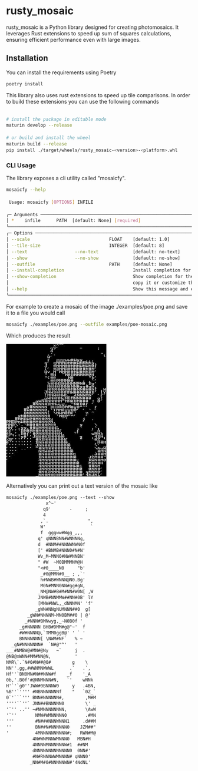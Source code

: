 # rusty_mosaic

rusty_mosaic is a Python library designed for creating photomosaics. It leverages Rust extensions to speed up sum of squares calculations, ensuring efficient performance even with large images.

## Installation

You can install the requirements using Poetry

```sh
poetry install
```

This library also uses rust extensions to speed up tile comparisons. In order to build these extensions you can use the following commands

```sh

# install the package in editable mode
maturin develop --release

# or build and install the wheel
maturin build --release
pip install ./target/wheels/rusty_mosaic-<version>-<platform>.whl
```

### CLI Usage

The library exposes a cli utility called "mosaicfy".

```sh
mosaicfy --help

 Usage: mosaicfy [OPTIONS] INFILE

╭─ Arguments ─────────────────────────────────────────────────────────────────────────────────╮
│ *    infile      PATH  [default: None] [required]                                           │
╰─────────────────────────────────────────────────────────────────────────────────────────────╯
╭─ Options ───────────────────────────────────────────────────────────────────────────────────╮
│ --scale                              FLOAT    [default: 1.0]                                │
│ --tile-size                          INTEGER  [default: 8]                                  │
│ --text                  --no-text             [default: no-text]                            │
│ --show                  --no-show             [default: no-show]                            │
│ --outfile                            PATH     [default: None]                               │
│ --install-completion                          Install completion for the current shell.     │
│ --show-completion                             Show completion for the current shell, to     │
│                                               copy it or customize the installation.        │
│ --help                                        Show this message and exit.                   │
╰─────────────────────────────────────────────────────────────────────────────────────────────╯
```

For example to create a mosaic of the image ./examples/poe.png and save it to a file you would call

```sh
mosaicfy ./examples/poe.png --outfile examples/poe-mosaic.png
```

Which produces the result

![poe.png](./examples/poe-mosaic.png)

Alternatively you can print out a text version of the mosaic like

````text
mosaicfy ./examples/poe.png --text --show
               x^~'
              q9'       -     ;
              4
             ,`.               ",
             W'                 `
             f  gggww#Wgg_,,,
            q' qNNNBNN#WNNNNg,
            d  #NNM##NNNWNWN0f
            [' #BNMB#NNN0#N#N'
            Wv_M~MNN0#NW#NNBN'
            " #W  ~M0BMMMNM@H
            "<#0____N0     "b'
             _#0@MMN#0__ ; ,`'
             h#NWB#WNNN@N0.Bg'
             M0N#MNN0NN#gg#gN,
            _NM@NW#B#M#NN#W0N[ ,W
            JNWB#NNMMW##NN#0B' lY
            [MNW#NWL,_dNNNMN' 'f'
           _gWN#NNgNUMNNN##0  g[
        _gWN#NNNNM~MN0BM##0 | @'
       _#NNN#BMNwyg,_~N0B0f '
     _g#NNNNN BHB#DMM#g@"~'  f
     #W#NNNN@,`TMM0ggB@' ' ` '
     BNNNNNNN[ \NWM#NF`   % ~
  _gN#NNNNNNN#  `N#@"^'   '
___#NMBW@#MN#@Ny   ~`     j  .
@NB@mWNN#MM#NN@N,         '
NMR\`.`N#0#N##@0#        g    \
NN''.gg,##WNMNWWWL      .`   .`,
Hf''`BN0MN#N##NNW#f    _f    '_A
0b,'.B0f'#@NNMNNN#N,   `'    wNNk
H'`'`g0''JWW#0BNNNW0     y   .4BN,
%B''`'''' #NBNNNNNNNf    "   `0Z_`
0`'```''' BNN#NNNNNN#,        ,M#M
''''``''` JNN##BNNNNN0        \' _
'`'' ..'' ~#NMNNNNNNNN,       \AwW
'`''       NMW#WMNNNNN0       .#MN
'''        #N###NNNWNNN1     .d##M
''         BN##N#NNNNNN0    JZM##"
'          4MNNNNNNNNNN#;   RWN#M@
          4N#WNMNNWMNNN0   MBN#H
          4NNNNMNNNNNNW#1  ##NM
          dNNNNNNNNNNNNN0  0NN#'
          #N#RNNNWWMNNNN# qNNN0'
         _NN#M#0#NNNNNWN#'4NdNL'
````